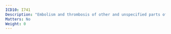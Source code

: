 ```yaml
---
ICD10: I741
Description: "Embolism and thrombosis of other and unspecified parts of aorta"
Matters: No
Weight: 0
---
```

